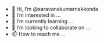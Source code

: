 - 👋 Hi, I’m @saravanakumarnakkonda
- 👀 I’m interested in ...
- 🌱 I’m currently learning ...
- 💞️ I’m looking to collaborate on ...
- 📫 How to reach me ...

<!---
saravanakumarnakkonda/saravanakumarnakkonda is a ✨ special ✨ repository because its `README.md` (this file) appears on your GitHub profile.
You can click the Preview link to take a look at your changes.
--->

